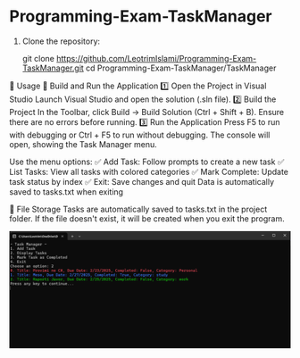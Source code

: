 # Programming-Exam-TaskManager

1. Clone the repository:

   git clone https://github.com/LeotrimIslami/Programming-Exam-TaskManager.git
   cd Programming-Exam-TaskManager/TaskManager
   
  📌 Usage
🔧 Build and Run the Application
1️⃣ Open the Project in Visual Studio
Launch Visual Studio and open the solution (.sln file).
2️⃣ Build the Project
In the Toolbar, click Build → Build Solution (Ctrl + Shift + B).
Ensure there are no errors before running.
3️⃣ Run the Application
Press F5 to run with debugging or Ctrl + F5 to run without debugging.
The console will open, showing the Task Manager menu.

Use the menu options:
✅ Add Task: Follow prompts to create a new task
✅ List Tasks: View all tasks with colored categories
✅ Mark Complete: Update task status by index
✅ Exit: Save changes and quit
Data is automatically saved to tasks.txt when exiting

📂 File Storage
Tasks are automatically saved to tasks.txt in the project folder.
If the file doesn't exist, it will be created when you exit the program.


![Task Manager Screenshot](./Images/TaskManager.png)


